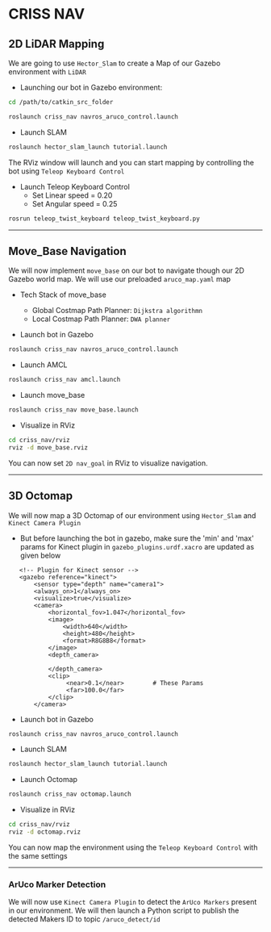 # CRISS NAV
## 2D LiDAR Mapping
We are going to use `Hector_Slam` to create a Map of our Gazebo environment with `LiDAR`
- Launching our bot in Gazebo environment:

```bash
cd /path/to/catkin_src_folder
```
``` bash
roslaunch criss_nav navros_aruco_control.launch
```

- Launch SLAM

```bash
roslaunch hector_slam_launch tutorial.launch
```

The RViz window will launch and you can start mapping by controlling the bot using `Teleop Keyboard Control`
- Launch Teleop Keyboard Control
  - Set Linear speed = 0.20
  - Set Angular speed = 0.25

```bash
rosrun teleop_twist_keyboard teleop_twist_keyboard.py
```
---
## Move_Base Navigation
We will now implement `move_base` on our bot to navigate though our 2D Gazebo world map. We will use our preloaded `aruco_map.yaml` map

- Tech Stack of move_base
  - Global Costmap Path Planner: `Dijkstra algorithmn`
  - Local Costmap Path Planner: `DWA planner`

- Launch bot in Gazebo

``` bash
roslaunch criss_nav navros_aruco_control.launch
```

- Launch AMCL

```bash
roslaunch criss_nav amcl.launch
```

- Launch move_base

```bash
roslaunch criss_nav move_base.launch
```
- Visualize in RViz

```bash
cd criss_nav/rviz
rviz -d move_base.rviz
```
 You can now set `2D nav_goal` in RViz to visualize navigation.

---
## 3D Octomap 
We will now map a 3D Octomap of our environment using `Hector_Slam` and `Kinect Camera Plugin`
- But before launching the bot in gazebo, make sure the 'min' and 'max' params for Kinect plugin in `gazebo_plugins.urdf.xacro` are updated as given below

```xacro
   <!-- Plugin for Kinect sensor -->
   <gazebo reference="kinect">
       <sensor type="depth" name="camera1">
       <always_on>1</always_on>
       <visualize>true</visualize>             
       <camera>
           <horizontal_fov>1.047</horizontal_fov>  
           <image>
               <width>640</width>
               <height>480</height>
               <format>R8G8B8</format>
           </image>
           <depth_camera>

           </depth_camera>
           <clip>
                <near>0.1</near>        # These Params
                <far>100.0</far>
           </clip>
       </camera>
```
- Launch bot in Gazebo

``` bash
roslaunch criss_nav navros_aruco_control.launch
```

- Launch SLAM

```bash
roslaunch hector_slam_launch tutorial.launch
```

- Launch Octomap

```bash
roslaunch criss_nav octomap.launch
```

- Visualize in RViz

```bash
cd criss_nav/rviz
rviz -d octomap.rviz
```
You can now map the environment using the `Teleop Keyboard Control` with the same settings

---
### ArUco Marker Detection
We will now use `Kinect Camera Plugin` to detect the `ArUco Markers` present in our environment. 
We will then launch a Python script to publish the detected Makers ID to topic `/aruco_detect/id`
